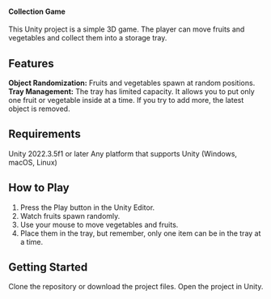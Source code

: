 #### Collection Game

This Unity project is a simple 3D game. The player can move fruits and vegetables and collect them into a storage tray.


## Features
**Object Randomization:** Fruits and vegetables spawn at random positions.
**Tray Management:** The tray has limited capacity. It allows you to put only one fruit or vegetable inside at a time. If you try to add more, the latest object is removed.


## Requirements
Unity 2022.3.5f1 or later
Any platform that supports Unity (Windows, macOS, Linux)


## How to Play
1. Press the Play button in the Unity Editor.
2. Watch fruits spawn randomly.
3. Use your mouse to move vegetables and fruits.
4. Place them in the tray, but remember, only one item can be in the tray at a time.



## Getting Started
Clone the repository or download the project files.
Open the project in Unity.

